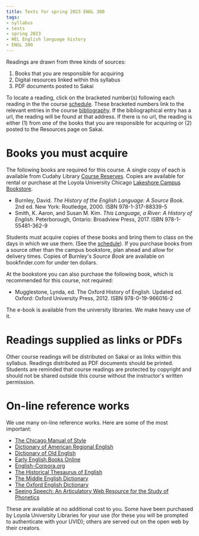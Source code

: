 ```yaml
---
title: Texts for spring 2023 ENGL 300
tags:
- syllabus
- texts
- spring 2023
- HEL English language history
- ENGL 300
---
```

Readings are drawn from three kinds of sources:

1. Books that you are responsible for acquiring
2. Digital resources linked within this syllabus
3. PDF documents posted to Sakai

To locate a reading, click on the bracketed number(s) following each reading in the the course [schedule](#schedule).
These bracketed numbers link to the relevant entries in the course [bibliography](#bibliography).
If the bibliographical entry has a url, the reading will be found at that address.
If there is no url, the reading is either
(1) from one of the books that you are responsible for acquiring
or
(2) posted to the Resources page on Sakai.

# Books you must acquire
The following books are required for this course.
A single copy of each is available from Cudahy Library [Course Reserves](https://libraries.luc.edu/reserves).
Copies are available for rental or purchase at the Loyola University Chicago [Lakeshore Campus Bookstore](https://www.bkstr.com/loyolachicagostore/home).

- Burnley, David. *The History of the English Language: A Source Book*. 2nd ed. New York: Routledge, 2000.
ISBN 978-1-317-88339-5
- Smith, K. Aaron, and Susan M. Kim. *This Language, a River: A History of English*. Peterborough, Ontario: Broadview Press, 2017.
ISBN 978-1-55481-362-9

Students must acquire copies of these books and bring them to class on the days in which we use them.
(See the [schedule](#schedule)).
If you purchase books from a source other than the campus bookstore, plan ahead and allow for delivery times.
Copies of Burnley's *Source Book* are available on bookfinder.com for under ten dollars.

At the bookstore you can also purchase the following book, which is recommended for this course, not required:

- Mugglestone, Lynda, ed. The Oxford History of English. Updated ed. Oxford: Oxford University Press, 2012.
ISBN 978-0-19-966016-2

The e-book is available from the university libraries.
We make heavy use of it.

# Readings supplied as links or PDFs
Other course readings will be distributed on Sakai or as links within this syllabus.
Readings distributed as PDF documents should be printed.
Students are reminded that course readings are protected by copyright and should not be shared outside this course without the instructor's written permission.

# On-line reference works
We use many on-line reference works.
Here are some of the most important:

- [The Chicago Manual of Style](https://www-chicagomanualofstyle-org.flagship.luc.edu/home.html)
- [Dictionary of American Regional English](https://www-daredictionary-com.flagship.luc.edu/)
- [Dictionary of Old English](https://tapor.library.utoronto.ca/doe/)
- [Early English Books Online](https://www-proquest-com.flagship.luc.edu/eebo/)
- [English-Corpora.org](https://www.english-corpora.org/)
- [The Historical Thesaurus of English](https://ht.ac.uk/)
- [The Middle English Dictionary](https://quod.lib.umich.edu/m/middle-english-dictionary/dictionary)
- [The Oxford English Dictionary](https://www-oed-com.flagship.luc.edu/)
- [Seeing Speech: An Articulatory Web Resource for the Study of Phonetics](https://www.seeingspeech.ac.uk/)

These are available at no additional cost to you.
Some have been purchased by Loyola University Libraries for your use (for these you will be prompted to authenticate with your UVID);
others are served out on the open web by their creators.
